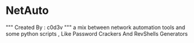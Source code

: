 # NetAuto
"""
Created By : c0d3v
"""
a mix between network automation tools and some python scripts , Like Password Crackers And RevShells Generators
